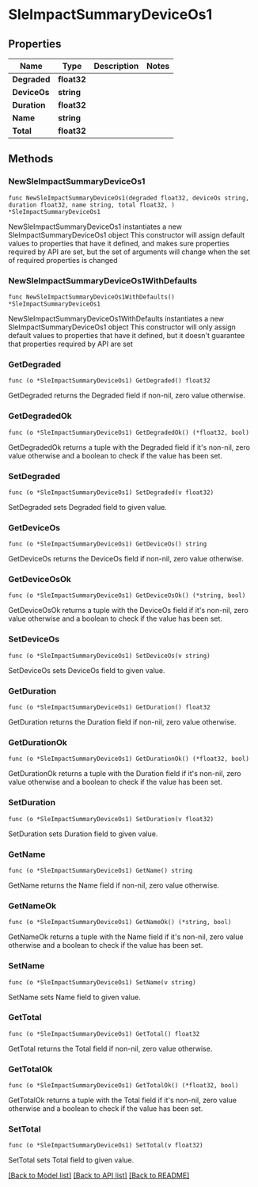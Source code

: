 # SleImpactSummaryDeviceOs1

## Properties

Name | Type | Description | Notes
------------ | ------------- | ------------- | -------------
**Degraded** | **float32** |  | 
**DeviceOs** | **string** |  | 
**Duration** | **float32** |  | 
**Name** | **string** |  | 
**Total** | **float32** |  | 

## Methods

### NewSleImpactSummaryDeviceOs1

`func NewSleImpactSummaryDeviceOs1(degraded float32, deviceOs string, duration float32, name string, total float32, ) *SleImpactSummaryDeviceOs1`

NewSleImpactSummaryDeviceOs1 instantiates a new SleImpactSummaryDeviceOs1 object
This constructor will assign default values to properties that have it defined,
and makes sure properties required by API are set, but the set of arguments
will change when the set of required properties is changed

### NewSleImpactSummaryDeviceOs1WithDefaults

`func NewSleImpactSummaryDeviceOs1WithDefaults() *SleImpactSummaryDeviceOs1`

NewSleImpactSummaryDeviceOs1WithDefaults instantiates a new SleImpactSummaryDeviceOs1 object
This constructor will only assign default values to properties that have it defined,
but it doesn't guarantee that properties required by API are set

### GetDegraded

`func (o *SleImpactSummaryDeviceOs1) GetDegraded() float32`

GetDegraded returns the Degraded field if non-nil, zero value otherwise.

### GetDegradedOk

`func (o *SleImpactSummaryDeviceOs1) GetDegradedOk() (*float32, bool)`

GetDegradedOk returns a tuple with the Degraded field if it's non-nil, zero value otherwise
and a boolean to check if the value has been set.

### SetDegraded

`func (o *SleImpactSummaryDeviceOs1) SetDegraded(v float32)`

SetDegraded sets Degraded field to given value.


### GetDeviceOs

`func (o *SleImpactSummaryDeviceOs1) GetDeviceOs() string`

GetDeviceOs returns the DeviceOs field if non-nil, zero value otherwise.

### GetDeviceOsOk

`func (o *SleImpactSummaryDeviceOs1) GetDeviceOsOk() (*string, bool)`

GetDeviceOsOk returns a tuple with the DeviceOs field if it's non-nil, zero value otherwise
and a boolean to check if the value has been set.

### SetDeviceOs

`func (o *SleImpactSummaryDeviceOs1) SetDeviceOs(v string)`

SetDeviceOs sets DeviceOs field to given value.


### GetDuration

`func (o *SleImpactSummaryDeviceOs1) GetDuration() float32`

GetDuration returns the Duration field if non-nil, zero value otherwise.

### GetDurationOk

`func (o *SleImpactSummaryDeviceOs1) GetDurationOk() (*float32, bool)`

GetDurationOk returns a tuple with the Duration field if it's non-nil, zero value otherwise
and a boolean to check if the value has been set.

### SetDuration

`func (o *SleImpactSummaryDeviceOs1) SetDuration(v float32)`

SetDuration sets Duration field to given value.


### GetName

`func (o *SleImpactSummaryDeviceOs1) GetName() string`

GetName returns the Name field if non-nil, zero value otherwise.

### GetNameOk

`func (o *SleImpactSummaryDeviceOs1) GetNameOk() (*string, bool)`

GetNameOk returns a tuple with the Name field if it's non-nil, zero value otherwise
and a boolean to check if the value has been set.

### SetName

`func (o *SleImpactSummaryDeviceOs1) SetName(v string)`

SetName sets Name field to given value.


### GetTotal

`func (o *SleImpactSummaryDeviceOs1) GetTotal() float32`

GetTotal returns the Total field if non-nil, zero value otherwise.

### GetTotalOk

`func (o *SleImpactSummaryDeviceOs1) GetTotalOk() (*float32, bool)`

GetTotalOk returns a tuple with the Total field if it's non-nil, zero value otherwise
and a boolean to check if the value has been set.

### SetTotal

`func (o *SleImpactSummaryDeviceOs1) SetTotal(v float32)`

SetTotal sets Total field to given value.



[[Back to Model list]](../README.md#documentation-for-models) [[Back to API list]](../README.md#documentation-for-api-endpoints) [[Back to README]](../README.md)


